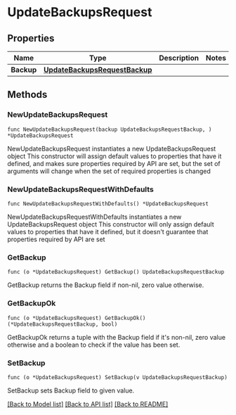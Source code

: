 # UpdateBackupsRequest

## Properties

Name | Type | Description | Notes
------------ | ------------- | ------------- | -------------
**Backup** | [**UpdateBackupsRequestBackup**](UpdateBackupsRequestBackup.md) |  | 

## Methods

### NewUpdateBackupsRequest

`func NewUpdateBackupsRequest(backup UpdateBackupsRequestBackup, ) *UpdateBackupsRequest`

NewUpdateBackupsRequest instantiates a new UpdateBackupsRequest object
This constructor will assign default values to properties that have it defined,
and makes sure properties required by API are set, but the set of arguments
will change when the set of required properties is changed

### NewUpdateBackupsRequestWithDefaults

`func NewUpdateBackupsRequestWithDefaults() *UpdateBackupsRequest`

NewUpdateBackupsRequestWithDefaults instantiates a new UpdateBackupsRequest object
This constructor will only assign default values to properties that have it defined,
but it doesn't guarantee that properties required by API are set

### GetBackup

`func (o *UpdateBackupsRequest) GetBackup() UpdateBackupsRequestBackup`

GetBackup returns the Backup field if non-nil, zero value otherwise.

### GetBackupOk

`func (o *UpdateBackupsRequest) GetBackupOk() (*UpdateBackupsRequestBackup, bool)`

GetBackupOk returns a tuple with the Backup field if it's non-nil, zero value otherwise
and a boolean to check if the value has been set.

### SetBackup

`func (o *UpdateBackupsRequest) SetBackup(v UpdateBackupsRequestBackup)`

SetBackup sets Backup field to given value.



[[Back to Model list]](../README.md#documentation-for-models) [[Back to API list]](../README.md#documentation-for-api-endpoints) [[Back to README]](../README.md)


